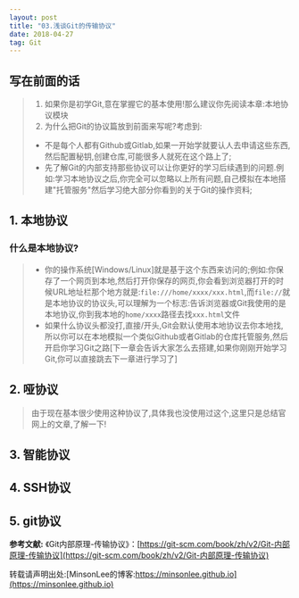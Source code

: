 ```yaml
---
layout: post
title: "03.浅谈Git的传输协议"
date: 2018-04-27
tag: Git
---
```

## 写在前面的话
> 1. 如果你是初学Git,意在掌握它的基本使用!那么建议你先阅读本章:本地协议模块
> 2. 为什么把Git的协议篇放到前面来写呢?考虑到:
> - 不是每个人都有Github或Gitlab,如果一开始学就要认人去申请这些东西,然后配置秘钥,创建仓库,可能很多人就死在这个路上了;
> - 先了解Git的内部支持那些协议可以让你更好的学习后续遇到的问题.例如:学习本地协议之后,你完全可以忽略以上所有问题,自己模拟在本地搭建"托管服务"然后学习绝大部分你看到的关于Git的操作资料;

## 1. 本地协议
### 什么是本地协议?
> - 你的操作系统[Windows/Linux]就是基于这个东西来访问的;例如:你保存了一个网页到本地,然后打开你保存的网页,你会看到浏览器打开的时候URL地址栏那个地方就是:`file:///home/xxxx/xxx.html`,而`file://`就是本地协议的协议头,可以理解为一个标志:告诉浏览器或Git我使用的是本地协议,你到我本地的`home/xxxx`路径去找`xxx.html`文件
> - 如果什么协议头都没打,直接/开头,Git会默认使用本地协议去你本地找,所以你可以在本地模拟一个类似Github或者Gitlab的仓库托管服务,然后开启你学习Git之路[下一章会告诉大家怎么去搭建,如果你刚刚开始学习Git,你可以直接跳去下一章进行学习了]



## 2. 哑协议
> 由于现在基本很少使用这种协议了,具体我也没使用过这个,这里只是总结官网上的文章,了解一下!


## 3. 智能协议


## 4. SSH协议


## 5. git协议


**参考文献:**
《Git内部原理-传输协议》：[https://git-scm.com/book/zh/v2/Git-内部原理-传输协议](https://git-scm.com/book/zh/v2/Git-内部原理-传输协议)

转载请声明出处:[MinsonLee的博客:https://minsonlee.github.io](https://minsonlee.github.io)

